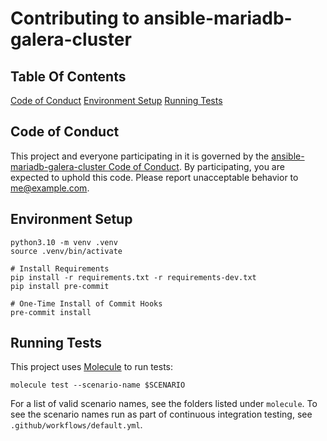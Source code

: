 # Contributing to ansible-mariadb-galera-cluster

## Table Of Contents

[Code of Conduct](#code-of-conduct)
[Environment Setup](#environment-setup)
[Running Tests](#running-tests)

## Code of Conduct

This project and everyone participating in it is governed by the [ansible-mariadb-galera-cluster Code of Conduct](CODE_OF_CONDUCT.md). By participating, you are expected to uphold this code. Please report unacceptable behavior to [me@example.com](mailto:me@example.com).

## Environment Setup
```
python3.10 -m venv .venv
source .venv/bin/activate

# Install Requirements
pip install -r requirements.txt -r requirements-dev.txt
pip install pre-commit

# One-Time Install of Commit Hooks
pre-commit install
```

## Running Tests
This project uses [Molecule](https://molecule.readthedocs.io/en/latest/index.html) to run tests:
```
molecule test --scenario-name $SCENARIO
```

For a list of valid scenario names, see the folders listed under `molecule`.  To see the scenario names run as part of continuous integration testing, see `.github/workflows/default.yml`.
